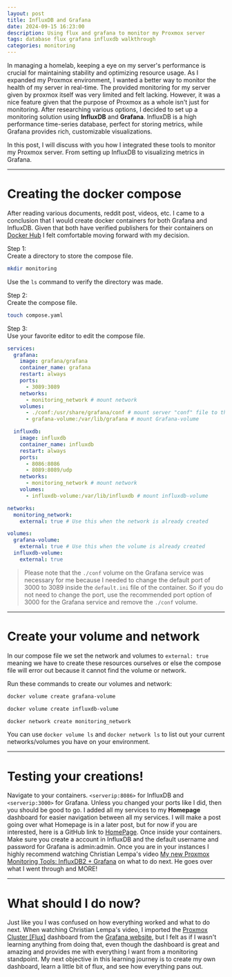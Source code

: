 ```yaml
---
layout: post
title: InfluxDB and Grafana
date: 2024-09-15 16:23:00
description: Using flux and grafana to monitor my Proxmox server
tags: database flux grafana influxdb walkthrough
categories: monitoring
---
```


In managing a homelab, keeping a eye on my server's performance is crucial for maintaining stability and optimizing resource usage. As I expanded my Proxmox environment, I wanted a better way to monitor the health of my server in real-time. The provided monitoring for my server given by proxmox itself was very limited and felt lacking. However, it was a nice feature given that the purpose of Proxmox as a whole isn't just for monitoring. After researching various options, I decided to set up a monitoring solution using **InfluxDB** and **Grafana**. 
InfluxDB is a high performance time-series database, perfect for storing metrics, while Grafana provides rich, customizable visualizations.

In this post, I will discuss with you how I integrated these tools to monitor my Proxmox server. From setting up InfluxDB to visualizing metrics in Grafana.

---

# Creating the docker compose

After reading various documents, reddit post, videos, etc. I came to a conclusion that I would create docker containers for both Grafana and InfluxDB. Given that both have verified publishers for their containers on [Docker Hub](https://hub.docker.com/) I felt comfortable moving forward with my decision. 

Step 1:<br/>
Create a directory to store the compose file.<br/>
```bash
mkdir monitoring
```
Use the `ls` command to verify the directory was made.

Step 2:<br/>
Create the compose file.
```bash
touch compose.yaml
```

Step 3:<br/>
Use your favorite editor to edit the compose file.
```yaml
services:
  grafana:
    image: grafana/grafana
    container_name: grafana
    restart: always
    ports:
      - 3089:3089
    networks:
      - monitoring_network # mount network
    volumes:
      - ./conf:/usr/share/grafana/conf # mount server "conf" file to the container "conf" file, whatever changes are made to the server "conf" file are changed on the container "conf" file when restarted
      - grafana-volume:/var/lib/grafana # mount Grafana-volume

  influxdb:
    image: influxdb
    container_name: influxdb
    restart: always
    ports:
      - 8086:8086
      - 8089:8089/udp
    networks:
      - monitoring_network # mount network
    volumes:
      - influxdb-volume:/var/lib/influxdb # mount influxdb-volume

networks:
  monitoring_network:
    external: true # Use this when the network is already created

volumes:
  grafana-volume:
    external: true # Use this when the volume is already created
  influxdb-volume:
    external: true
```
> Please note that the `./conf` volume on the Grafana service was necessary for me because I needed to change the default port of 3000 to 3089 inside the `default.ini` file of the container. So if you do not need to change the port, use the recommended port option of 3000 for the Grafana service and remove the `./conf` volume.

---

# Create your volume and network

In our compose file we set the network and volumes to `external: true` meaning we have to create these resources ourselves or else the compose file will error out because it cannot find the volume or network.

Run these commands to create our volumes and network:

```bash
docker volume create grafana-volume
```
```bash
docker volume create influxdb-volume
```
```bash 
docker network create monitoring_network
```

You can use ```docker volume ls``` and ```docker network ls``` to list out your current networks/volumes you have on your environment.

---

# Testing your creations!

Navigate to your containers. `<serverip:8086>` for InfluxDB and `<serverip:3000>` for Grafana. Unless you changed your ports like I did, then you should be good to go. I added all my services to my **Homepage** dashboard for easier navigation between all my services. I will make a post going over what Homepage is in a later post, but for now if you are interested, here is a GitHub link to [HomePage](https://github.com/gethomepage/homepage). Once inside your containers. Make sure you create a account in InfluxDB and the default username and password for Grafana is admin:admin. Once you are in your instances I highly recommend watching Christian Lempa's video [My new Proxmox Monitoring Tools: InfluxDB2 + Grafana](https://www.youtube.com/watch?v=f2eyVfCTLi0&t=403s) on what to do next. He goes over what I went through and MORE!

---

# What should I do now?

Just like you I was confused on how everything worked and what to do next. When watching Christian Lempa's video, I imported the [Proxmox Cluster [Flux]](https://grafana.com/grafana/dashboards/15356-proxmox-cluster-flux/) dashboard from the [Grafana website](https://grafana.com/), but I felt as if I wasn't learning anything from doing that, even though the dashboard is great and amazing and provides me with everything I want from a monitoring standpoint. My next objective in this learning journey is to create my own dashboard, learn a little bit of flux, and see how everything pans out. 
